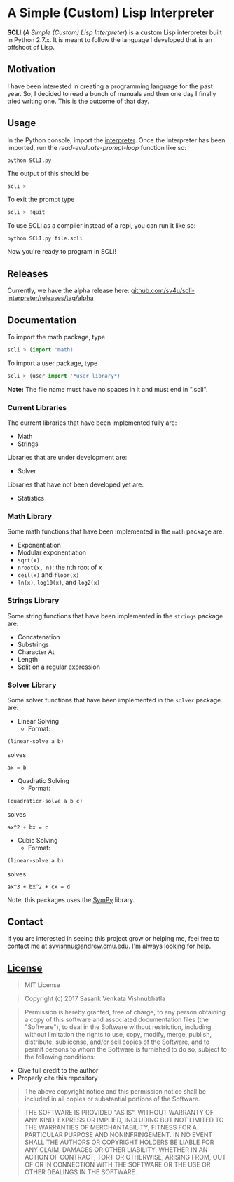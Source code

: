 # A Simple (Custom) Lisp Interpreter

**SCLI** (*A Simple (Custom) Lisp Interpreter*) is a custom Lisp interpreter built in Python 2.7.x. It is meant to follow the language I developed that is an offshoot of Lisp.

## Motivation

I have been interested in creating a programming language for the past year. So, I decided to read a bunch of manuals and then one day I finally tried writing one. This is the outcome of that day.

## Usage

In the Python console, import the [interpreter](https://github.com/sv4u/lisp-interpreter/blob/master/SCLI.py).
Once the interpreter has been imported, run the *read-evaluate-prompt-loop* function like so:
```
python SCLI.py
```
The output of this should be
```python
scli >
```
To exit the prompt type
```python
scli > !quit
```
To use SCLI as a compiler instead of a repl, you can run it like so:
```
python SCLI.py file.scli
```
Now you're ready to program in SCLI!

## Releases

Currently, we have the alpha release here: [github.com/sv4u/scli-interpreter/releases/tag/alpha](https://github.com/sv4u/scli-interpreter/releases/tag/alpha)

## Documentation

To import the math package, type
```python
scli > (import 'math)
```

To import a user package, type
```python
scli > (user-import '*user library*)
```
**Note:** The file name must have no spaces in it and must end in ".scli".

### Current Libraries
The current libraries that have been implemented fully are:
- Math
- Strings

Libraries that are under development are:
- Solver

Libraries that have not been developed yet are:
- Statistics

### Math Library
Some math functions that have been implemented in the ```math``` package are:
- Exponentiation
- Modular exponentiation
- `sqrt(x)`
- `nroot(x, n)`: the nth root of x
- `ceil(x)` and `floor(x)`
- `ln(x)`, `log10(x)`, and `log2(x)`

### Strings Library
Some string functions that have been implemented in the ```strings``` package are:
- Concatenation
- Substrings
- Character At
- Length
- Split on a regular expression

### Solver Library
Some solver functions that have been implemented in the ```solver``` package are:
- Linear Solving
	- Format:
```lisp
(linear-solve a b)
```
solves
```
ax = b
```
- Quadratic Solving
	- Format:
```lisp
(quadraticr-solve a b c)
```
solves
```
ax^2 + bx = c
```
- Cubic Solving
	- Format:
```lisp
(linear-solve a b)
```
solves
```
ax^3 + bx^2 + cx = d
```

Note: this packages uses the [SymPy](http://www.sympy.org/en/index.html) library.

## Contact
If you are interested in seeing this project grow or helping me, feel free to contact me at [svvishnu@andrew.cmu.edu](mailto:svvishnu@andrew.cmu.edu). I'm always looking for help.

## [License](https://github.com/sv4u/scli-interpreter/blob/master/LICENSE)

> MIT License

> Copyright (c) 2017 Sasank Venkata Vishnubhatla

> Permission is hereby granted, free of charge, to any person obtaining a copy of this software and associated documentation files (the "Software"), to deal in the Software without restriction, including without limitation the rights to use, copy, modify, merge, publish, distribute, sublicense, and/or sell copies of the Software, and to permit persons to whom the Software is furnished to do so, subject to the following conditions:
* Give full credit to the author
* Properly cite this repository

> The above copyright notice and this permission notice shall be included in all copies or substantial portions of the Software.

> THE SOFTWARE IS PROVIDED "AS IS", WITHOUT WARRANTY OF ANY KIND, EXPRESS OR IMPLIED, INCLUDING BUT NOT LIMITED TO THE WARRANTIES OF MERCHANTABILITY, FITNESS FOR A PARTICULAR PURPOSE AND NONINFRINGEMENT. IN NO EVENT SHALL THE AUTHORS OR COPYRIGHT HOLDERS BE LIABLE FOR ANY CLAIM, DAMAGES OR OTHER LIABILITY, WHETHER IN AN ACTION OF CONTRACT, TORT OR OTHERWISE, ARISING FROM, OUT OF OR IN CONNECTION WITH THE SOFTWARE OR THE USE OR OTHER DEALINGS IN THE SOFTWARE.
